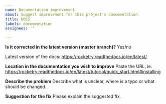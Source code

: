 ```yaml
---
name: Documentation improvement
about: Suggest improvement for this project's documentation
title: DOCS
labels: documentation
assignees: ''

---
```


**Is it corrected in the latest version (master branch)?**
Yes/no

Latest version of the docs: https://rocketry.readthedocs.io/en/latest/

**Location in the documentation you wish to improve**
Paste the URL, ie. https://rocketry.readthedocs.io/en/latest/tutorial/quick_start.html#installing

**Describe the problem**
Describe what is unclear, where is a typo or what should be changed.

**Suggestion for the fix**
Please explain the suggested fix.
